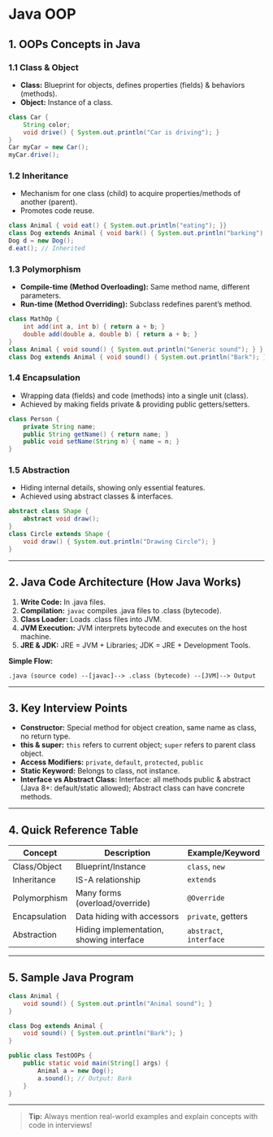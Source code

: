 # Java OOP

## 1. OOPs Concepts in Java

### 1.1 Class & Object
- **Class:** Blueprint for objects, defines properties (fields) & behaviors (methods).
- **Object:** Instance of a class.

```java
class Car {
    String color;
    void drive() { System.out.println("Car is driving"); }
}
Car myCar = new Car();
myCar.drive();
```

### 1.2 Inheritance
- Mechanism for one class (child) to acquire properties/methods of another (parent).
- Promotes code reuse.

```java
class Animal { void eat() { System.out.println("eating"); }}
class Dog extends Animal { void bark() { System.out.println("barking"); }}
Dog d = new Dog();
d.eat(); // Inherited
```

### 1.3 Polymorphism
- **Compile-time (Method Overloading):** Same method name, different parameters.
- **Run-time (Method Overriding):** Subclass redefines parent’s method.

```java
class MathOp {
    int add(int a, int b) { return a + b; }
    double add(double a, double b) { return a + b; }
}
class Animal { void sound() { System.out.println("Generic sound"); } }
class Dog extends Animal { void sound() { System.out.println("Bark"); } }
```

### 1.4 Encapsulation
- Wrapping data (fields) and code (methods) into a single unit (class).
- Achieved by making fields private & providing public getters/setters.

```java
class Person {
    private String name;
    public String getName() { return name; }
    public void setName(String n) { name = n; }
}
```

### 1.5 Abstraction
- Hiding internal details, showing only essential features.
- Achieved using abstract classes & interfaces.

```java
abstract class Shape {
    abstract void draw();
}
class Circle extends Shape {
    void draw() { System.out.println("Drawing Circle"); }
}
```

---

## 2. Java Code Architecture (How Java Works)

1. **Write Code:** In .java files.
2. **Compilation:** `javac` compiles .java files to .class (bytecode).
3. **Class Loader:** Loads .class files into JVM.
4. **JVM Execution:** JVM interprets bytecode and executes on the host machine.
5. **JRE & JDK:** JRE = JVM + Libraries; JDK = JRE + Development Tools.

**Simple Flow:**
```
.java (source code) --[javac]--> .class (bytecode) --[JVM]--> Output
```

---

## 3. Key Interview Points

- **Constructor:** Special method for object creation, same name as class, no return type.
- **this & super:** `this` refers to current object; `super` refers to parent class object.
- **Access Modifiers:** `private`, `default`, `protected`, `public`
- **Static Keyword:** Belongs to class, not instance.
- **Interface vs Abstract Class:** Interface: all methods public & abstract (Java 8+: default/static allowed); Abstract class can have concrete methods.

---

## 4. Quick Reference Table

| Concept        | Description                                 | Example/Keyword        |
|----------------|---------------------------------------------|------------------------|
| Class/Object   | Blueprint/Instance                          | `class`, `new`         |
| Inheritance    | IS-A relationship                           | `extends`              |
| Polymorphism   | Many forms (overload/override)              | `@Override`            |
| Encapsulation  | Data hiding with accessors                  | `private`, getters     |
| Abstraction    | Hiding implementation, showing interface    | `abstract`, `interface`|

---

## 5. Sample Java Program

```java
class Animal {
    void sound() { System.out.println("Animal sound"); }
}

class Dog extends Animal {
    void sound() { System.out.println("Bark"); }
}

public class TestOOPs {
    public static void main(String[] args) {
        Animal a = new Dog();
        a.sound(); // Output: Bark
    }
}
```

---

> **Tip:** Always mention real-world examples and explain concepts with code in interviews!
